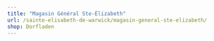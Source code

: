 ```yaml
---
title: "Magasin Général Ste-Élizabeth"
url: /sainte-elisabeth-de-warwick/magasin-general-ste-elizabeth/
shop: Dorfladen
---
```


